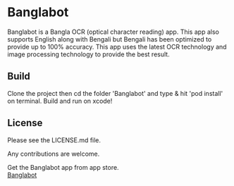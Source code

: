 # Banglabot
Banglabot is a Bangla OCR (optical character reading) app. This app also supports English along with Bengali but Bengali has been optimized to provide up to 100% accuracy. This app uses the latest OCR technology and image processing technology to provide the best result.

## Build
Clone the project then cd the folder 'Banglabot' and type & hit 'pod install' on terminal. Build and run on xcode!

## License
Please see the LICENSE.md file.

Any contributions are welcome.

Get the Banglabot app from app store.
<br>
[Banglabot](https://apps.apple.com/us/app/banglabot/id1493366435)
